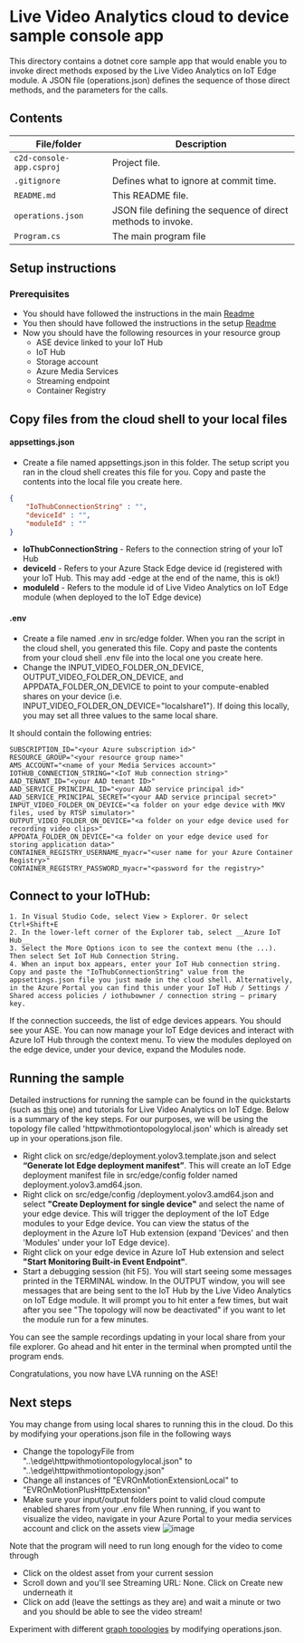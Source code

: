 # Live Video Analytics cloud to device sample console app

This directory contains a dotnet core sample app that would enable you to invoke direct methods exposed by the Live Video Analytics on IoT Edge module. A JSON file (operations.json) defines the sequence of those direct methods, and the parameters for the calls.

## Contents

| File/folder             | Description                                                   |
|-------------------------|---------------------------------------------------------------|
| `c2d-console-app.csproj`| Project file.                                                 |
| `.gitignore`            | Defines what to ignore at commit time.                        |
| `README.md`             | This README file.                                             |
| `operations.json`       | JSON file defining the sequence of direct methods to invoke.  |
| `Program.cs`            | The main program file                                         |

## Setup instructions

### Prerequisites

* You should have followed the instructions in the main [Readme](https://github.com/julialieberman/azure-intelligent-edge-patterns/blob/t-jull-lvasample/Research/lva-ase-sample/README.md)
* You then should have followed the instructions in the setup [Readme](https://github.com/julialieberman/azure-intelligent-edge-patterns/blob/t-jull-lvasample/Research/lva-ase-sample/src/edge/setup/readme.md)
* Now you should have the following resources in your resource group
	* ASE device linked to your IoT Hub
	* IoT Hub
	* Storage account
	* Azure Media Services
	* Streaming endpoint
	* Container Registry

## Copy files from the cloud shell to your local files

#### appsettings.json

* Create a file named appsettings.json in this folder. The setup script you ran in the cloud shell creates this file for you. Copy and paste the contents into the local file you create here. 

```JSON
{
    "IoThubConnectionString" : "",
    "deviceId" : "",
    "moduleId" : ""
}
```

* **IoThubConnectionString** - Refers to the connection string of your IoT Hub
* **deviceId** - Refers to your Azure Stack Edge device id (registered with your IoT Hub. This may add -edge at the end of the name, this is ok!)
* **moduleId** - Refers to the module id of Live Video Analytics on IoT Edge module (when deployed to the IoT Edge device)

#### .env
* Create a file named .env in src/edge folder. When you ran the script in the cloud shell, you generated this file. Copy and paste the contents from your cloud shell .env file into the local one you create here. 
* Change the INPUT_VIDEO_FOLDER_ON_DEVICE, OUTPUT_VIDEO_FOLDER_ON_DEVICE, and APPDATA_FOLDER_ON_DEVICE to point to your compute-enabled shares on your device (i.e. INPUT_VIDEO_FOLDER_ON_DEVICE="localshare1"). If doing this locally, you may set all three values to the same local share. 

It should contain the following entries:

```env
SUBSCRIPTION_ID="<your Azure subscription id>"
RESOURCE_GROUP="<your resource group name>"
AMS_ACCOUNT="<name of your Media Services account>"
IOTHUB_CONNECTION_STRING="<IoT Hub connection string>"
AAD_TENANT_ID="<your AAD tenant ID>"
AAD_SERVICE_PRINCIPAL_ID="<your AAD service principal id>"
AAD_SERVICE_PRINCIPAL_SECRET="<your AAD service principal secret>"
INPUT_VIDEO_FOLDER_ON_DEVICE="<a folder on your edge device with MKV files, used by RTSP simulator>"
OUTPUT_VIDEO_FOLDER_ON_DEVICE="<a folder on your edge device used for recording video clips>"
APPDATA_FOLDER_ON_DEVICE="<a folder on your edge device used for storing application data>"
CONTAINER_REGISTRY_USERNAME_myacr="<user name for your Azure Container Registry>"
CONTAINER_REGISTRY_PASSWORD_myacr="<password for the registry>"
```

## Connect to your IoTHub:
	1. In Visual Studio Code, select View > Explorer. Or select Ctrl+Shift+E
	2. In the lower-left corner of the Explorer tab, select __Azure IoT Hub__
	3. Select the More Options icon to see the context menu (the ...). Then select Set IoT Hub Connection String.
	4. When an input box appears, enter your IoT Hub connection string. Copy and paste the "IoThubConnectionString" value from the appsettings.json file you just made in the cloud shell. Alternatively, in the Azure Portal you can find this under your IoT Hub / Settings / Shared access policies / iothubowner / connection string – primary key.

If the connection succeeds, the list of edge devices appears. You should see your ASE. You can now manage your IoT Edge devices and interact with Azure IoT Hub through the context menu. To view the modules deployed on the edge device, under your device, expand the Modules node.

## Running the sample

Detailed instructions for running the sample can be found in the quickstarts (such as [this](https://docs.microsoft.com/azure/media-services/live-video-analytics-edge/detect-motion-emit-events-quickstart) one) and tutorials for Live Video Analytics on IoT Edge. Below is a summary of the key steps.
For our purposes, we will be using the topology file called 'httpwithmotiontopologylocal.json' which is already set up in your operations.json file. 

* Right click on src/edge/deployment.yolov3.template.json and select **“Generate Iot Edge deployment manifest”**. This will create an IoT Edge deployment manifest file in src/edge/config folder named deployment.yolov3.amd64.json.
* Right click on src/edge/config /deployment.yolov3.amd64.json and select **"Create Deployment for single device"** and select the name of your edge device. This will trigger the deployment of the IoT Edge modules to your Edge device. You can view the status of the deployment in the Azure IoT Hub extension (expand 'Devices' and then 'Modules' under your IoT Edge device).
* Right click on your edge device in Azure IoT Hub extension and select **"Start Monitoring Built-in Event Endpoint"**.
* Start a debugging session (hit F5). You will start seeing some messages printed in the TERMINAL window. In the OUTPUT window, you will see messages that are being sent to the IoT Hub by the Live Video Analytics on IoT Edge module. It will prompt you to hit enter a few times, but wait after you see "The topology will now be deactivated" if you want to let the module run for a few minutes.

You can see the sample recordings updating in your local share from your file explorer. Go ahead and hit enter in the terminal when prompted until the program ends. 

Congratulations, you now have LVA running on the ASE!

## Next steps
You may change from using local shares to running this in the cloud. Do this by modifying your operations.json file in the following ways
* Change the topologyFile from "..\\edge\\httpwithmotiontopologylocal.json" to "..\\edge\\httpwithmotiontopology.json"
* Change all instances of "EVROnMotionExtensionLocal" to "EVROnMotionPlusHttpExtension"
* Make sure your input/output folders point to valid cloud compute enabled shares from your .env file
When running, if you want to visualize the video, navigate in your Azure Portal to your media services account and click on the assets view ![image](https://github.com/julialieberman/azure-intelligent-edge-patterns/blob/t-jull-lvasample/Research/lva-ase-sample/src/edge/setup/assets/viewassets.PNG)

Note that the program will need to run long enough for the video to come through
* Click on the oldest asset from your current session
* Scroll down and you'll see Streaming URL: None. Click on Create new underneath it
* Click on add (leave the settings as they are) and wait a minute or two and you should be able to see the video stream!

Experiment with different [graph topologies](https://docs.microsoft.com/azure/media-services/live-video-analytics-edge/media-graph-concept#media-graph-topologies-and-instances) by modifying operations.json.

